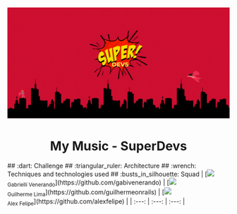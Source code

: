 <h1 align="center"><img alt="MyMusic" title="#Mysic" src="banner.gif" /></h1>
 <h1 align="center">My Music - SuperDevs</h1>
## :dart: Challenge
## :triangular_ruler: Architecture
## :wrench: Techniques and technologies used
## :busts_in_silhouette: Squad
| [<img src="https://avatars.githubusercontent.com/u/107216833?v=4" width=115><br><sub>Gabrielli Venerando</sub>](https://github.com/gabivenerando) |  [<img src="https://avatars.githubusercontent.com/u/30351153?v=4" width=115><br><sub>Guilherme Lima</sub>](https://github.com/guilhermeonrails) |  [<img src="https://avatars.githubusercontent.com/u/8989346?v=4" width=115><br><sub>Alex Felipe</sub>](https://github.com/alexfelipe) |
| :---: | :---: | :---: |
